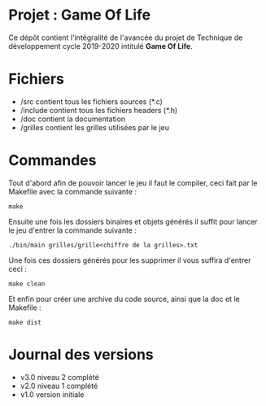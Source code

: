 # Projet : Game Of Life

Ce dépôt contient l'intégralité de l'avancée du projet de Technique de développement cycle 2019-2020 intitulé **Game Of Life**.


# Fichiers

 - /src contient tous les fichiers sources (*.c)
 - /include contient tous les fichiers headers (*.h)
 - /doc contient la documentation
 - /grilles contient les grilles utilisées par le jeu

# Commandes

Tout d'abord afin de pouvoir lancer le jeu il faut le compiler, ceci fait par le Makefile avec la commande suivante : 

    make

Ensuite une fois les dossiers binaires et objets générés il suffit pour lancer le jeu d'entrer la commande suivante :

    ./bin/main grilles/grille<chiffre de la grilles>.txt

Une fois ces dossiers générés pour les supprimer il vous suffira d'entrer ceci :

    make clean

Et enfin pour créer une archive du code source, ainsi que la doc et le Makefile :

    make dist

# Journal des versions

 - v3.0 niveau 2 complété
 - v2.0 niveau 1 complété
 - v1.0 version initiale
